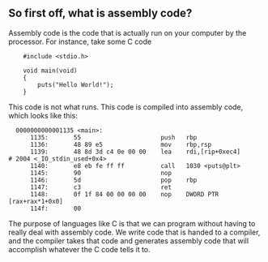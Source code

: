 ## So first off, what is assembly code? 

Assembly code is the code that is actually run on your computer by the processor. For instance, take some C code


        #include <stdio.h>
        
        void main(void)
        {
            puts("Hello World!");
        }


This code is not what runs. This code is compiled into assembly code, which looks like this:


      0000000000001135 <main>:
          1135:       55                      push   rbp
          1136:       48 89 e5                mov    rbp,rsp
          1139:       48 8d 3d c4 0e 00 00    lea    rdi,[rip+0xec4]        # 2004 <_IO_stdin_used+0x4>
          1140:       e8 eb fe ff ff          call   1030 <puts@plt>
          1145:       90                      nop
          1146:       5d                      pop    rbp
          1147:       c3                      ret
          1148:       0f 1f 84 00 00 00 00    nop    DWORD PTR [rax+rax*1+0x0]
          114f:       00


The purpose of languages like C is that we can program without having to really deal with assembly code. We write code that is handed to a compiler, and the compiler takes that code and generates assembly code that will accomplish whatever the C code tells it to.

